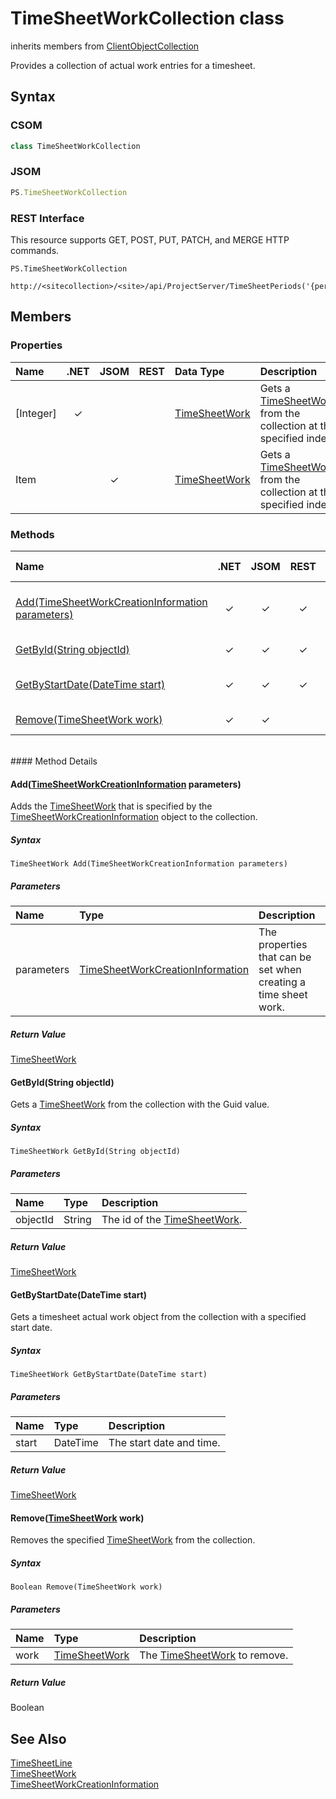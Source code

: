 [comment]: # (Name:TimeSheetWorkCollection)
[comment]: # (Name:Microsoft.ProjectServer.TimeSheetWorkCollection)
[comment]: # (Type:class)
[comment]: # (Status:Verified)

# <a name="name"></a>TimeSheetWorkCollection class

inherits members from [ClientObjectCollection<TimeSheetWork>](https://msdn.microsoft.com/EN-US/library/ee539303)<br/>

<a name="description"></a>Provides a collection of actual work entries for a timesheet.

## <a name="syntax"></a>Syntax

### CSOM

```C#
class TimeSheetWorkCollection 
```
### JSOM

```JavaScript
PS.TimeSheetWorkCollection
```
### REST Interface

This resource supports GET, POST, PUT, PATCH, and MERGE HTTP commands.

```
PS.TimeSheetWorkCollection

http://<sitecollection>/<site>/api/ProjectServer/TimeSheetPeriods('{periodid}')/TimeSheet/Lines('{lineid}')/Work
```

## <a name="members"></a>Members

### <a name="properties"></a>Properties

|**Name**|**.NET**|**JSOM**|**REST**|**Data Type**|**Description**|
|:-----|:-----:|:-----:|:-----:|:-----|:-----|
|<a name="[Integer]"></a>[Integer]|&#x2713;|||[TimeSheetWork](TimeSheetWork.md)|Gets a [TimeSheetWork](TimeSheetWork.md) from the collection at the specified index.|
|<a name="Item"></a>Item||&#x2713;||[TimeSheetWork](TimeSheetWork.md)|Gets a [TimeSheetWork](TimeSheetWork.md) from the collection at the specified index.|

### <a name="methods"></a>Methods

|**Name**|**.NET**|**JSOM**|**REST**|**Return Data Type**|**Description**|
|:-----|:-----:|:-----:|:-----:|:-----|:-----|
|[Add(TimeSheetWorkCreationInformation parameters)](#Add_[TimeSheetWorkCreationInformation]_TimeSheetWorkCreationInformation.md__parameters_)|&#x2713;|&#x2713;|&#x2713;|[TimeSheetWork](TimeSheetWork.md)|Adds the [TimeSheetWork](TimeSheetWork.md) that is specified by the [TimeSheetWorkCreationInformation](TimeSheetWorkCreationInformation.md) object to the collection.|
|[GetById(String objectId)](#GetById_String_objectId_)|&#x2713;|&#x2713;|&#x2713;|[TimeSheetWork](TimeSheetWork.md)|Gets a [TimeSheetWork](TimeSheetWork.md) from the collection with the Guid value.|
|[GetByStartDate(DateTime start)](#GetByStartDate_DateTime_start_)|&#x2713;|&#x2713;|&#x2713;|[TimeSheetWork](TimeSheetWork.md)|Gets a timesheet actual work object from the collection with a specified start date.|
|[Remove(TimeSheetWork work)](#Remove_[TimeSheetWork]_TimeSheetWork.md__work_)|&#x2713;|&#x2713;||Boolean|Removes the specified [TimeSheetWork](TimeSheetWork.md) from the collection.|

<br/>
#### Method Details

#### <a name="Add_[TimeSheetWorkCreationInformation]_TimeSheetWorkCreationInformation.md__parameters_"></a>Add([TimeSheetWorkCreationInformation](TimeSheetWorkCreationInformation.md) parameters)
 
Adds the [TimeSheetWork](TimeSheetWork.md) that is specified by the [TimeSheetWorkCreationInformation](TimeSheetWorkCreationInformation.md) object to the collection.

##### Syntax

```
TimeSheetWork Add(TimeSheetWorkCreationInformation parameters)
```

##### Parameters
|**Name** |**Type**|**Description**|
|:------ |:----|:------ |
|parameters|[TimeSheetWorkCreationInformation](TimeSheetWorkCreationInformation.md)|The properties that can be set when creating a time sheet work.|

##### Return Value

[TimeSheetWork](TimeSheetWork.md)

#### <a name="GetById_String_objectId_"></a>GetById(String objectId)
 
Gets a [TimeSheetWork](TimeSheetWork.md) from the collection with the Guid value.

##### Syntax

```
TimeSheetWork GetById(String objectId)
```

##### Parameters
|**Name** |**Type**|**Description**|
|:------ |:----|:------ |
|objectId|String|The id of the [TimeSheetWork](TimeSheetWork.md).|

##### Return Value

[TimeSheetWork](TimeSheetWork.md)

#### <a name="GetByStartDate_DateTime_start_"></a>GetByStartDate(DateTime start)
 
Gets a timesheet actual work object from the collection with a specified start date.

##### Syntax

```
TimeSheetWork GetByStartDate(DateTime start)
```

##### Parameters
|**Name** |**Type**|**Description**|
|:------ |:----|:------ |
|start|DateTime|The start date and time.|

##### Return Value

[TimeSheetWork](TimeSheetWork.md)

#### <a name="Remove_[TimeSheetWork]_TimeSheetWork.md__work_"></a>Remove([TimeSheetWork](TimeSheetWork.md) work)
 
Removes the specified [TimeSheetWork](TimeSheetWork.md) from the collection.

##### Syntax

```
Boolean Remove(TimeSheetWork work)
```

##### Parameters
|**Name** |**Type**|**Description**|
|:------ |:----|:------ |
|work|[TimeSheetWork](TimeSheetWork.md)|The [TimeSheetWork](TimeSheetWork.md) to remove.|

##### Return Value

Boolean

## <a name="seeAlso"></a>See Also

[TimeSheetLine](TimeSheetLine.md)<br/>
[TimeSheetWork](TimeSheetWork.md)<br/>
[TimeSheetWorkCreationInformation](TimeSheetWorkCreationInformation.md)<br/>
